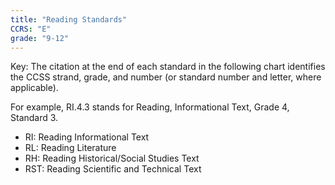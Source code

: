 ```yaml
---
title: "Reading Standards"
CCRS: "E"
grade: "9-12"
---
```

Key: The citation at the end of each standard in the following chart identifies the CCSS strand, grade, and number (or standard number and letter, where applicable).

For example, RI.4.3 stands for Reading, Informational Text, Grade 4, Standard 3.

 * RI: Reading Informational Text
 * RL: Reading Literature
 * RH: Reading Historical/Social Studies Text
 * RST: Reading Scientific and Technical Text
